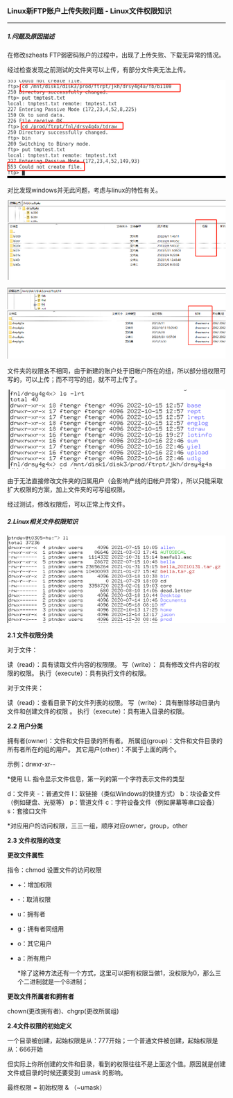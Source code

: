 ### Linux新FTP账户上传失败问题 - Linux文件权限知识

------

##### 1.问题及原因描述

在修改szheats FTP弱密码账户的过程中，出现了上传失败、下载无异常的情况。

经过检查发现之前测试的文件夹可以上传，有部分文件夹无法上传。

![image-20230210153602669](./asset/typora-user-images/image-20230210153602669.png)

对比发现windows并无此问题，考虑与linux的特性有关。

![image-20230210153702144](./asset/typora-user-images/image-20230210153702144.png)

![image-20230210153710130](./asset/typora-user-images/image-20230210153710130.png)

文件夹的权限各不相同，由于新建的账户处于旧帐户所在的组，所以部分组权限可写的，可以上传；而不可写的组，就不可上传了。

![image-20230210153907583](./asset/typora-user-images/image-20230210153907583.png)

由于无法直接修改文件夹的归属用户（会影响产线的旧帐户异常），所以只能采取扩大权限的方案，加上文件夹的可写组权限。

经过测试，修改权限后，可以正常上传文件。

##### 2.Linux相关文件权限知识

![image-20230210155647967](./asset/typora-user-images/image-20230210155647967.png)

**2.1 文件权限分类**

对于文件：

读（read）：具有读取文件内容的权限限。
写（write）： 具有修改文件内容的权限的权限。
执行（execute）：具有执行文件的权限。

对于文件夹：

读（read）：查看目录下的文件列表的权限。
写（write）： 具有删除移动目录内文件和创建文件的权限 。
执行（execute）：具有进入目录的权限。

**2.2 用户分类**

拥有者(owner)：文件和文件目录的所有者。
所属组(group)：文件和文件目录的所有者所在的组的用户。
其它用户(other)：不属于上面的两个。

示例：drwxr-xr--

*使用 LL 指令显示文件信息，第一列的第一个字符表示文件的类型

d：文件夹
-：普通文件
l：软链接（类似Windows的快捷方式）
b：块设备文件（例如硬盘、光驱等）
p：管道文件
c：字符设备文件（例如屏幕等串口设备）
s：套接口文件

*对应用户的访问权限，三三一组，顺序对应owner，group，other

**2.3 文件权限的改变**

**更改文件属性**

指令：chmod    设置文件的访问权限

- +：增加权限

- -：取消权限

- u：拥有者 

- g：拥有者同组用

- o：其它用户

- a：所有用户

  *除了这种方法还有一个方式，这里可以把有权限当做1，没权限为0，那么三个二进制就是一个8进制；



**更改文件所属者和拥有者**

chown(更改拥有者)、chgrp(更改所属组)



**2.4文件权限的初始定义**

一个目录被创建，起始权限是从：777开始；一个普通文件被创建，起始权限是从：666开始

但实际上你所创建的文件和目录，看到的权限往往不是上面这个值。原因就是创建文件或目录的时候还要受到 umask 的影响。

最终权限 = 初始权限 & （~umask）